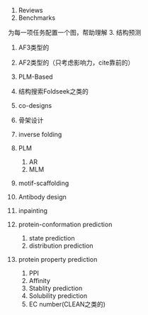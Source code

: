 1. Reviews
2. Benchmarks

为每一项任务配置一个图，帮助理解
3. 结构预测
   1. AF3类型的
   2. AF2类型的（只考虑影响力，cite靠前的）
   3. PLM-Based
4. 结构搜索Foldseek之类的
5. co-designs
6. 骨架设计
7. inverse folding
8. PLM
   1. AR
   2. MLM
9.  motif-scaffolding
10. Antibody design
11. inpainting
12. protein-conformation prediction
    1.  state prediction
    2.  distribution prediction

13. protein property prediction
    1. PPI
    2. Affinity 
    3. Stablity prediction
    4. Solubility prediction
    5. EC number(CLEAN之类的)